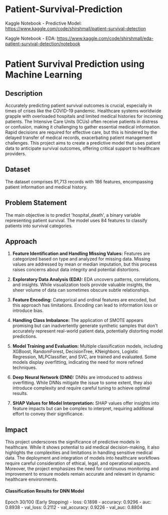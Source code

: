 # Patient-Survival-Prediction

Kaggle Notebook - Predictive Model: https://www.kaggle.com/code/shirshmall/patient-survival-detection

Kaggle Notebook - EDA: https://www.kaggle.com/code/shirshmall/eda-patient-survival-detection/notebook

# Patient Survival Prediction using Machine Learning

## Description
Accurately predicting patient survival outcomes is crucial, especially in times of crises like the COVID-19 pandemic. Healthcare systems worldwide grapple with overloaded hospitals and limited medical histories for incoming patients. The Intensive Care Units (ICUs) often receive patients in distress or confusion, making it challenging to gather essential medical information. Rapid decisions are required for effective care, but this is hindered by the delayed transfer of medical records, exacerbating patient management challenges. This project aims to create a predictive model that uses patient data to anticipate survival outcomes, offering critical support to healthcare providers.

## Dataset
The dataset comprises 91,713 records with 186 features, encompassing patient information and medical history.

## Problem Statement
The main objective is to predict 'hospital_death', a binary variable representing patient survival. The model uses 84 features to classify patients into survival categories.

## Approach

1. **Feature Identification and Handling Missing Values:** Features are categorized based on type and analyzed for missing data. Missing values are addressed by mean or median imputation, but this process raises concerns about data integrity and potential distortions.

2. **Exploratory Data Analysis (EDA):** EDA uncovers patterns, correlations, and insights. While visualization tools provide valuable insights, the sheer volume of data can sometimes obscure subtle relationships.

3. **Feature Encoding:** Categorical and ordinal features are encoded, but this approach has limitations. Encoding can lead to information loss or introduce bias.

4. **Handling Class Imbalance:** The application of SMOTE appears promising but can inadvertently generate synthetic samples that don't accurately represent real-world patient data, potentially distorting model predictions.

5. **Model Training and Evaluation:** Multiple classification models, including XGBoost, RandomForest, DecisionTree, KNeighbors, Logistic Regression, MLPClassifier, and SVC, are trained and evaluated. Some models display overfitting, indicating the need for more refined techniques.

6. **Deep Neural Network (DNN):** DNNs are introduced to address overfitting. While DNNs mitigate the issue to some extent, they also introduce complexity and require careful tuning to achieve optimal results.

7. **SHAP Values for Model Interpretation:** SHAP values offer insights into feature impacts but can be complex to interpret, requiring additional effort to convey their significance.

## Impact
This project underscores the significance of predictive models in healthcare. While it shows potential to aid medical decision-making, it also highlights the complexities and limitations in handling sensitive medical data. The deployment and integration of models into healthcare workflows require careful consideration of ethical, legal, and operational aspects. Moreover, the project emphasizes the need for continuous monitoring and improvement to ensure models remain accurate and relevant in dynamic healthcare environments.

#### Classification Results for DNN Model

Epoch 30/100 (Early Stopping) - loss: 0.1898 - accuracy: 0.9296 - auc: 0.8938 - val_loss: 0.2112 - val_accuracy: 0.9226 - val_auc: 0.8804
